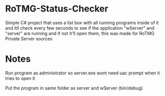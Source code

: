 # RoTMG-Status-Checker
Simple C# project that uses a list box with all running programs inside of it and itll check every few seconds to see if the application "wServer" and "server" are running and if not it'll open them, this was made for RoTMG Private Server sources

# Notes
Run program as administrator so server.exe wont need uac prompt when it tries to open it

Put the program in same folder as server and wServer (bin/debug)
